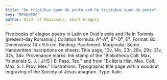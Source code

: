 ```yaml
---
title: "De tristibus quam de ponto and De tristibus quam de ponto"
key: "5P8QXEGC"
author: Ovid; of Nazianzus, Saint Gregory
---
```

<div data-schema-version="8"><p>Five books of elegiac poetry in Latin on Ovid's exile and life in Tommis (present-day Romania).| Collation formula: A⁵-A⁸, B⁸-D⁸, E⁵. Format: 8o. Dimensions: 14 x 9.5 cm. Binding: Parchment. Marginalia: Some. Handwritten inscriptions on sheets: Title page, 10v, 14v, 23r, 28v, 29v, 31v, 32v, 34v. Provenance marks: Ink stamp of the "Bibliotheca Coll. Max. Ysletensis S. J. | JHS | El Paso, Tex." and from "Ex libris Hist. Mex. Coll. Max. S. I. Prov. Mex." Illustrations: Typographic title page with a woodcut engraving of the Society of Jesus anagram. Type: Italic.</p> </div>